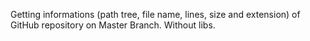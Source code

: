 Getting informations (path tree, file name, lines, size and extension) of GitHub repository on Master Branch. Without libs.